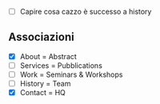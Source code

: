 - [ ] Capire cosa cazzo è successo a history

## Associazioni
- [x] About = Abstract
- [ ] Services = Pubblications
- [ ] Work = Seminars & Workshops
- [ ] History = Team
- [x] Contact = HQ
